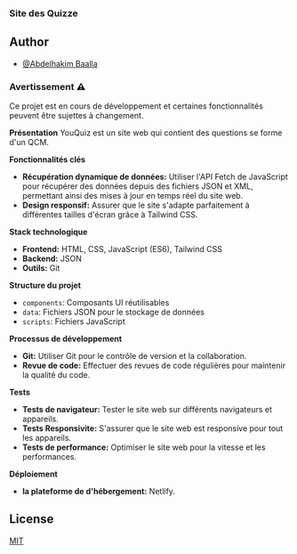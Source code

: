 
### **Site des Quizze**

## Author
- [@Abdelhakim Baalla](https://github.com/Abdelha98kim)

### Avertissement ⚠️
Ce projet est en cours de développement et certaines fonctionnalités peuvent être sujettes à changement.

**Présentation**
YouQuiz est un site web qui contient des questions se forme d'un QCM.


**Fonctionnalités clés**

* **Récupération dynamique de données:** Utiliser l'API Fetch de JavaScript pour récupérer des données depuis des fichiers JSON et XML, permettant ainsi des mises à jour en temps réel du site web.
* **Design responsif:** Assurer que le site s'adapte parfaitement à différentes tailles d'écran grâce à Tailwind CSS.

**Stack technologique**

* **Frontend:** HTML, CSS, JavaScript (ES6), Tailwind CSS
* **Backend:** JSON
* **Outils:** Git

**Structure du projet**

* `components`: Composants UI réutilisables
* `data`: Fichiers JSON pour le stockage de données
* `scripts`: Fichiers JavaScript

**Processus de développement**

* **Git:** Utiliser Git pour le contrôle de version et la collaboration.
* **Revue de code:** Effectuer des revues de code régulières pour maintenir la qualité du code.

**Tests**

* **Tests de navigateur:** Tester le site web sur différents navigateurs et appareils.
* **Tests Responsivite:** S'assurer que le site web est responsive pour tout les appareils.
* **Tests de performance:** Optimiser le site web pour la vitesse et les performances.

**Déploiement**

* **la plateforme de d'hébergement:** Netlify.

## License

[MIT](https://choosealicense.com/licenses/mit/)

